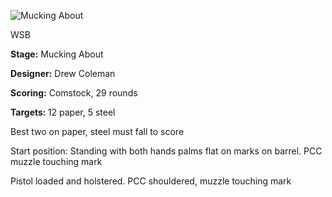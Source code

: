 ![Mucking About](https://github.com/bagellord/USPSA-Stages/blob/master/26-30%20rounds/Mucking%20About%20-%2029%20rounds%20-%20Comstock/Mucking%20About.png)

WSB

<b>Stage:</b> Mucking About

<b>Designer:</b> Drew Coleman

<b>Scoring:</b> Comstock, 29 rounds

<b>Targets: </b>12 paper, 5 steel

Best two on paper, steel must fall to score

Start position: Standing with both hands palms flat on marks on barrel. PCC muzzle touching mark

Pistol loaded and holstered. PCC shouldered, muzzle touching mark
